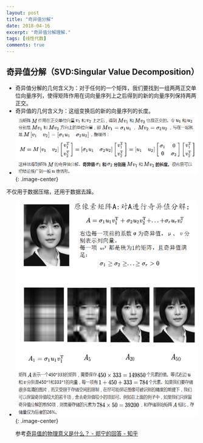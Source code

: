 ```yaml
---
layout: post
title: "奇异值分解"
date: 2018-04-16
excerpt: "奇异值分解理解."
tags: [线性代数]
comments: true
---
```

## **奇异值分解（SVD:Singular Value Decomposition）** 
* 奇异值分解的几何含义为：对于任何的一个矩阵，我们要找到一组两两正交单位向量序列，使得矩阵作用在词向量序列上之后得到的新的向量序列保持两两正交。
* 奇异值的几何含义为：这组变换后的新的向量序列的长度。
* ![](https://github.com/xmxxiong/xmxxiong.github.io/blob/master/assets/img/SVD/SVD1.png?raw=true){: .image-center}  



不仅用于数据压缩，还用于数据去躁。  
* ![](https://github.com/xmxxiong/xmxxiong.github.io/blob/master/assets/img/SVD/SVD2.png?raw=true){: .image-center}  
  


  参考[奇异值的物理意义是什么？ - 郑宁的回答 - 知乎](https://www.zhihu.com/question/22237507/answer/53804902)